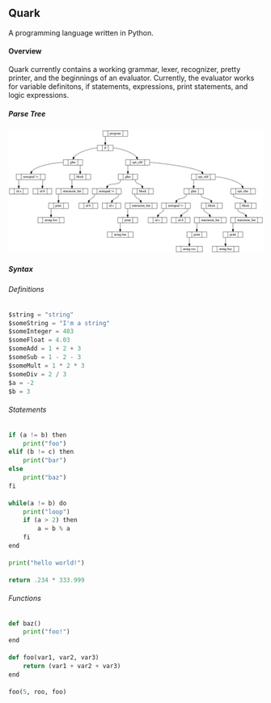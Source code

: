 Quark
-----

A programming language written in Python.

#### Overview ####

Quark currently contains a working grammar, lexer, recognizer, pretty printer, and the beginnings of an evaluator. Currently, the evaluator works for variable definitons, if statements, expressions, print statements, and logic expressions.


##### Parse Tree #####
![Parse Tree Example](https://github.com/jharris319/Quark/blob/master/graphviz/data.png)


##### Syntax #####

###### Definitions ######
```python
$string = "string"
$someString = "I'm a string"
$someInteger = 403
$someFloat = 4.03
$someAdd = 1 + 2 + 3
$someSub = 1 - 2 - 3
$someMult = 1 * 2 * 3
$someDiv = 2 / 3
$a = -2
$b = 3
```

###### Statements ######
```python
if (a != b) then
	print("foo")
elif (b != c) then
	print("bar")
else
	print("baz")
fi

while(a != b) do
	print("loop")
	if (a > 2) then
		a = b % a
	fi
end

print("hello world!")

return .234 * 333.999
```

###### Functions ######
```python
def baz()
	print("foo!")
end

def foo(var1, var2, var3)
	return (var1 + var2 + var3)
end

foo(5, roo, foo)
```
